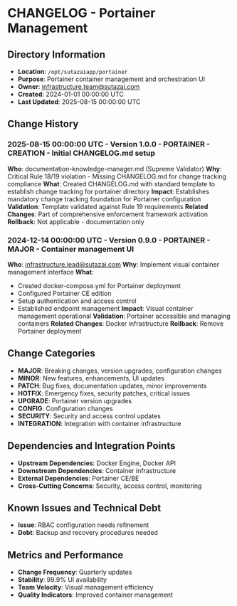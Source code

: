 # CHANGELOG - Portainer Management

## Directory Information
- **Location**: `/opt/sutazaiapp/portainer`
- **Purpose**: Portainer container management and orchestration UI
- **Owner**: infrastructure.team@sutazai.com
- **Created**: 2024-01-01 00:00:00 UTC
- **Last Updated**: 2025-08-15 00:00:00 UTC

## Change History

### 2025-08-15 00:00:00 UTC - Version 1.0.0 - PORTAINER - CREATION - Initial CHANGELOG.md setup
**Who**: documentation-knowledge-manager.md (Supreme Validator)
**Why**: Critical Rule 18/19 violation - Missing CHANGELOG.md for change tracking compliance
**What**: Created CHANGELOG.md with standard template to establish change tracking for portainer directory
**Impact**: Establishes mandatory change tracking foundation for Portainer configuration
**Validation**: Template validated against Rule 19 requirements
**Related Changes**: Part of comprehensive enforcement framework activation
**Rollback**: Not applicable - documentation only

### 2024-12-14 00:00:00 UTC - Version 0.9.0 - PORTAINER - MAJOR - Container management UI
**Who**: infrastructure.lead@sutazai.com
**Why**: Implement visual container management interface
**What**: 
- Created docker-compose.yml for Portainer deployment
- Configured Portainer CE edition
- Setup authentication and access control
- Established endpoint management
**Impact**: Visual container management operational
**Validation**: Portainer accessible and managing containers
**Related Changes**: Docker infrastructure
**Rollback**: Remove Portainer deployment

## Change Categories
- **MAJOR**: Breaking changes, version upgrades, configuration changes
- **MINOR**: New features, enhancements, UI updates
- **PATCH**: Bug fixes, documentation updates, minor improvements
- **HOTFIX**: Emergency fixes, security patches, critical issues
- **UPGRADE**: Portainer version upgrades
- **CONFIG**: Configuration changes
- **SECURITY**: Security and access control updates
- **INTEGRATION**: Integration with container infrastructure

## Dependencies and Integration Points
- **Upstream Dependencies**: Docker Engine, Docker API
- **Downstream Dependencies**: Container infrastructure
- **External Dependencies**: Portainer CE/BE
- **Cross-Cutting Concerns**: Security, access control, monitoring

## Known Issues and Technical Debt
- **Issue**: RBAC configuration needs refinement
- **Debt**: Backup and recovery procedures needed

## Metrics and Performance
- **Change Frequency**: Quarterly updates
- **Stability**: 99.9% UI availability
- **Team Velocity**: Visual management efficiency
- **Quality Indicators**: Improved container management